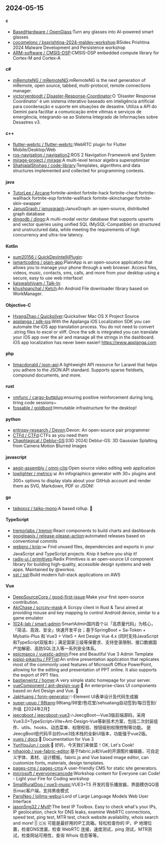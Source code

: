 ## 2024-05-15
#### c
* [BasedHardware / OpenGlass](https://github.com/BasedHardware/OpenGlass):Turn any glasses into AI-powered smart glasses
* [cocomelonc / bsprishtina-2024-maldev-workshop](https://github.com/cocomelonc/bsprishtina-2024-maldev-workshop):BSides Prishtina 2024 Malware Development and Persistence workshop
* [ARM-software / CMSIS-DSP](https://github.com/ARM-software/CMSIS-DSP):CMSIS-DSP embedded compute library for Cortex-M and Cortex-A
#### c#
* [mRemoteNG / mRemoteNG](https://github.com/mRemoteNG/mRemoteNG):mRemoteNG is the next generation of mRemote, open source, tabbed, multi-protocol, remote connections manager.
* [victorverdoodt / Disaster-Response-Coordinator](https://github.com/victorverdoodt/Disaster-Response-Coordinator):O 'Disaster Response Coordinator' é um sistema interativo baseado em inteligência artificial para coordenação e suporte em situações de desastre. Utiliza a API do Gemini para facilitar a comunicação entre vítimas e serviços de emergência, integrando-se ao Sistema Integrado de Informações sobre Desastres v3.
#### c++
* [flutter-webrtc / flutter-webrtc](https://github.com/flutter-webrtc/flutter-webrtc):WebRTC plugin for Flutter Mobile/Desktop/Web
* [ros-navigation / navigation2](https://github.com/ros-navigation/navigation2):ROS 2 Navigation Framework and System
* [mirage-project / mirage](https://github.com/mirage-project/mirage):A multi-level tensor algebra superoptimizer
* [ShahjalalShohag / code-library](https://github.com/ShahjalalShohag/code-library):Templates, algorithms and data structures implemented and collected for programming contests.
#### java
* [TutorLee / Arcane](https://github.com/TutorLee/Arcane):fortnite-aimbot fortnite-hack fortnite-cheat fortnite-wallhack fortnite-esp fortnite-wallhack fortnite-skinchanger fortnite-skin-swapper
* [JanusGraph / janusgraph](https://github.com/JanusGraph/janusgraph):JanusGraph: an open-source, distributed graph database
* [dingodb / dingo](https://github.com/dingodb/dingo):A multi-modal vector database that supports upserts and vector queries using unified SQL (MySQL-Compatible) on structured and unstructured data, while meeting the requirements of high concurrency and ultra-low latency.
#### Kotlin
* [sum20156 / QuickDevIntellijPlugin](https://github.com/sum20156/QuickDevIntellijPlugin):
* [ismartcoding / plain-app](https://github.com/ismartcoding/plain-app):PlainApp is an open-source application that allows you to manage your phone through a web browser. Access files, videos, music, contacts, sms, calls, and more from your desktop using a secure, easy to use web interface!
* [Ijaiswalshivam / Talk-In](https://github.com/Ijaiswalshivam/Talk-In):
* [khushpanchal / Ketch](https://github.com/khushpanchal/Ketch):An Android File downloader library based on WorkManager.
#### Objective-C
* [HyangZhao / Quicksilver](https://github.com/HyangZhao/Quicksilver):Quicksilver Mac OS X Project Source
* [applanga / sdk-ios](https://github.com/applanga/sdk-ios):With the Applanga iOS Localization SDK you can automate the iOS app translation process. You do not need to convert .string files to excel or xliff. Once the sdk is integrated you can translate your iOS app over the air and manage all the strings in the dashboard. iOS app localization has never been easier! https://www.applanga.com
#### php
* [timacdonald / json-api](https://github.com/timacdonald/json-api):A lightweight API resource for Laravel that helps you adhere to the JSON:API standard. Supports sparse fieldsets, compound documents, and more.
#### rust
* [vmfunc / cargo-buttplug](https://github.com/vmfunc/cargo-buttplug):ensuring positive reinforcement during long, tiring code sessions~
* [fossable / goldboot](https://github.com/fossable/goldboot):Immutable infrastructure for the desktop!
#### python
* [entropy-research / Devon](https://github.com/entropy-research/Devon):Devon: An open-source pair programmer
* [CTFd / CTFd](https://github.com/CTFd/CTFd):CTFs as you need them
* [Chaphlagical / Deblur-GS](https://github.com/Chaphlagical/Deblur-GS):[I3D 2024] Deblur-GS: 3D Gaussian Splatting from Camera Motion Blurred Images
#### javascript
* [aegir-assembly / omni-clip](https://github.com/aegir-assembly/omni-clip):Open source video editing web application
* [lowlighter / metrics](https://github.com/lowlighter/metrics):📊 An infographics generator with 30+ plugins and 300+ options to display stats about your GitHub account and render them as SVG, Markdown, PDF or JSON!
#### go
* [taikoxyz / taiko-mono](https://github.com/taikoxyz/taiko-mono):A based rollup. 🥁
#### TypeScript
* [tremorlabs / tremor](https://github.com/tremorlabs/tremor):React components to build charts and dashboards
* [googleapis / release-please-action](https://github.com/googleapis/release-please-action):automated releases based on conventional commits
* [webpro / knip](https://github.com/webpro/knip):✂️ Find unused files, dependencies and exports in your JavaScript and TypeScript projects. Knip it before you ship it!
* [radix-ui / primitives](https://github.com/radix-ui/primitives):Radix Primitives is an open-source UI component library for building high-quality, accessible design systems and web apps. Maintained by @workos.
* [sst / sst](https://github.com/sst/sst):Build modern full-stack applications on AWS
#### Vue
* [DeepSourceCorp / good-first-issue](https://github.com/DeepSourceCorp/good-first-issue):Make your first open-source contribution.
* [AkiChase / scrcpy-mask](https://github.com/AkiChase/scrcpy-mask):A Scrcpy client in Rust & Tarui aimed at providing mouse and key mapping to control Android device, similar to a game emulator
* [1024-lab / smart-admin](https://github.com/1024-lab/smart-admin):SmartAdmin国内首个以「高质量代码」为核心，「简洁、高效、安全」快速开发平台；基于SpringBoot + Sa-Token + Mybatis-Plus 和 Vue3 + Vite5 + Ant Design Vue 4.x (同时支持JavaScript和TypeScript双版本)；满足国家三级等保要求、支持登录限制、接口数据国产加解密、高防SQL注入等一系列安全体系。
* [epicmaxco / vuestic-admin](https://github.com/epicmaxco/vuestic-admin):Free and Beautiful Vue 3 Admin Template
* [pipipi-pikachu / PPTist](https://github.com/pipipi-pikachu/PPTist):An online presentation application that replicates most of the commonly used features of Microsoft Office PowerPoint, allowing for the editing and presentation of PPT online. It also supports the export of PPT files.
* [bastienwirtz / homer](https://github.com/bastienwirtz/homer):A very simple static homepage for your server.
* [vueComponent / ant-design-vue](https://github.com/vueComponent/ant-design-vue):🌈 An enterprise-class UI components based on Ant Design and Vue. 🐜
* [JakHuang / form-generator](https://github.com/JakHuang/form-generator):✨Element UI表单设计及代码生成器
* [super-upup / 98tang](https://github.com/super-upup/98tang):98tang/98堂/色花堂/sehuatang自动签到/每日签到/升级【2024年2月】
* [jeecgboot / jeecgboot-vue3](https://github.com/jeecgboot/jeecgboot-vue3):🔥JeecgBoot—Vue3版前端源码，采用 Vue3.0+TypeScript+Vite+Ant-Design-Vue等新技术方案，包括二次封装组件、utils、hooks、动态菜单、权限校验、按钮级别权限控制等功能。 是JeecgBoot低代码平台的vue3技术栈的全新UI版本，功能强于vue2版。
* [vuejs / docs](https://github.com/vuejs/docs):📄 Documentation for Vue 3
* [YunYouJun / cook](https://github.com/YunYouJun/cook):🍲 好的，今天我们来做菜！OK, Let's Cook!
* [nihaojob / vue-fabric-editor](https://github.com/nihaojob/vue-fabric-editor):基于fabric.js和Vue的开源图片编辑器，可自定义字体、素材、设计模板。fabric.js and Vue based image editor, can customize fonts, materials, design templates.
* [pages-cms / pages-cms](https://github.com/pages-cms/pages-cms):A user-friendly CMS for static site generators.
* [microsoft / everyonecancode](https://github.com/microsoft/everyonecancode):Workshop content for Everyone can Code! - Light your Fire for Coding workshop
* [SmallRuralDog / vue3-music](https://github.com/SmallRuralDog/vue3-music):VUE3+TS 开发的音乐播放器，界面模仿QQ音乐mac客户端，支持黑夜模式
* [ParisNeo / lollms-webui](https://github.com/ParisNeo/lollms-webui):Lord of Large Language Models Web User Interface
* [jason5ng32 / MyIP](https://github.com/jason5ng32/MyIP):The best IP Toolbox. Easy to check what's your IPs, IP geolocation, check for DNS leaks, examine WebRTC connections, speed test, ping test, MTR test, check website availability, whois search and more! || 🇨🇳 可能是最好用的IP工具箱。轻松检查你的 IP，IP 地理位置，检查DNS泄漏，检查 WebRTC 连接，速度测试，ping 测试，MTR测试，检查网站可用性，查询 Whois 信息等等。
